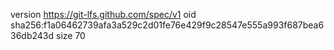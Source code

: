 version https://git-lfs.github.com/spec/v1
oid sha256:f1a06462739afa3a529c2d01fe76e429f9c28547e555a993f687bea636db243d
size 70
